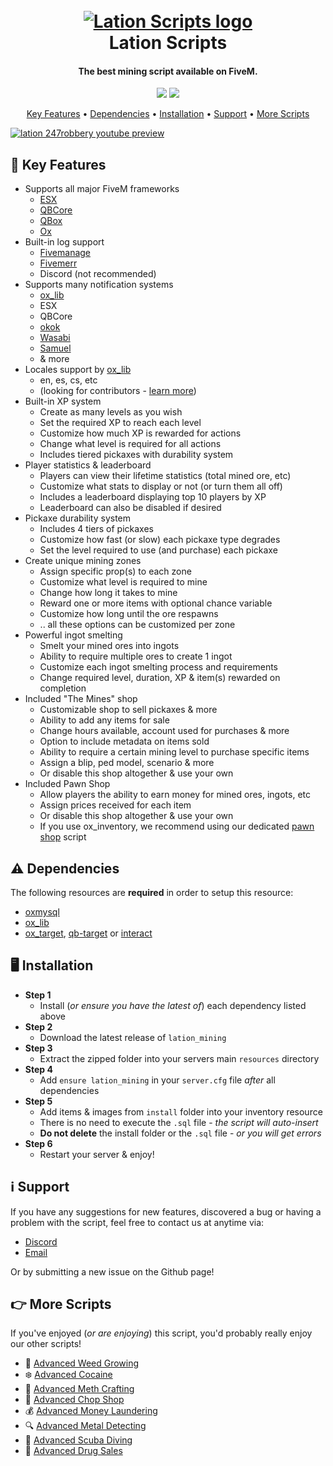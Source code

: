 <h1 align="center">
    <br>
    <a href="https://lationscripts.com?utm_source=github&utm_medium=free-script"><img src="https://img.lationscripts.com/icons/lation-scripts-logo.png" alt="Lation Scripts logo"><a>
    <br>
        Lation Scripts
    <br>
</h1>

<h4 align="center">The best mining script available on FiveM.</h4>

<p align="center">
    <img src="https://img.shields.io/github/stars/iamlation/lation_mining?logo=github">
    <img src="https://img.shields.io/github/downloads/iamlation/lation_mining/total?logo=github&style=social">
</p>

<p align="center">
    <a href="#key-features">Key Features</a> •
    <a href="#dependencies">Dependencies</a> •
    <a href="#installation">Installation</a> •
    <a href="#support">Support</a> •
    <a href="#more-scripts">More Scripts</a>
</p>

[![lation 247robbery youtube preview](https://img.lationscripts.com/other/lation-mining-thumbnail.jpg)](https://youtu.be/yy2uLH5mtcs)

## 🔑 Key Features

* Supports all major FiveM frameworks
  - [ESX](https://github.com/esx-framework)
  - [QBCore](https://github.com/qbcore-framework)
  - [QBox](https://github.com/Qbox-project)
  - [Ox](https://github.com/overextended)
* Built-in log support
  - [Fivemanage](https://fivemanage.com/?utm_source=github&utm_medium=lation)
  - [Fivemerr](https://fivemerr.com/?utm_source=github&utm_medium=lation)
  - Discord (not recommended)
* Supports many notification systems
  - [ox_lib](https://github.com/overextended/ox_lib)
  - ESX
  - QBCore
  - [okok](https://okok.tebex.io/package/4724993/?utm_source=github&utm_medium=lation)
  - [Wasabi](https://wasabiscripts.com/product/6215100/?utm_source=github&utm_medium=lation)
  - [Samuel](https://github.com/Samuels-Development/sd-notify)
  - & more
* Locales support by [ox_lib](https://github.com/overextended/ox_lib)
  - en, es, cs, etc
  - (looking for contributors - [learn more](https://github.com/IamLation/translations))
* Built-in XP system
  - Create as many levels as you wish
  - Set the required XP to reach each level
  - Customize how much XP is rewarded for actions
  - Change what level is required for all actions
  - Includes tiered pickaxes with durability system
* Player statistics & leaderboard
  - Players can view their lifetime statistics (total mined ore, etc)
  - Customize what stats to display or not (or turn them all off)
  - Includes a leaderboard displaying top 10 players by XP
  - Leaderboard can also be disabled if desired
* Pickaxe durability system
  - Includes 4 tiers of pickaxes
  - Customize how fast (or slow) each pickaxe type degrades
  - Set the level required to use (and purchase) each pickaxe
* Create unique mining zones
  - Assign specific prop(s) to each zone
  - Customize what level is required to mine
  - Change how long it takes to mine
  - Reward one or more items with optional chance variable
  - Customize how long until the ore respawns
  - .. all these options can be customized per zone
* Powerful ingot smelting
  - Smelt your mined ores into ingots
  - Ability to require multiple ores to create 1 ingot
  - Customize each ingot smelting process and requirements
  - Change required level, duration, XP & item(s) rewarded on completion
* Included "The Mines" shop
  - Customizable shop to sell pickaxes & more
  - Ability to add any items for sale
  - Change hours available, account used for purchases & more
  - Option to include metadata on items sold
  - Ability to require a certain mining level to purchase specific items
  - Assign a blip, ped model, scenario & more
  - Or disable this shop altogether & use your own
* Included Pawn Shop
  - Allow players the ability to earn money for mined ores, ingots, etc
  - Assign prices received for each item
  - Or disable this shop altogether & use your own
  - If you use ox_inventory, we recommend using our dedicated [pawn shop](https://github.com/IamLation/lation_pawnshop) script

## ⚠️ Dependencies
The following resources are **required** in order to setup this resource:
* [oxmysql](https://github.com/overextended/oxmysql/releases)
* [ox_lib](https://github.com/overextended/ox_lib/releases)
* [ox_target](https://github.com/overextended/ox_target/releases), [qb-target](https://github.com/qbcore-framework/qb-target) or [interact](https://github.com/darktrovx/interact)

## 🖥️ Installation

* **Step 1**
  - Install (*or ensure you have the latest of*) each dependency listed above
* **Step 2**
  - Download the latest release of ```lation_mining```
* **Step 3**
  - Extract the zipped folder into your servers main ```resources``` directory
* **Step 4**
  - Add ```ensure lation_mining``` in your ```server.cfg``` file *after* all dependencies
* **Step 5**
  - Add items & images from ```install``` folder into your inventory resource
  - There is no need to execute the ```.sql``` file - *the script will auto-insert*
  - **Do not delete** the install folder or the ```.sql``` file - *or you will get errors*
* **Step 6**
  - Restart your server & enjoy!

## ℹ️ Support

If you have any suggestions for new features, discovered a bug or having a problem with the script, feel free to contact us at anytime via:
* [Discord](https://discord.gg/9EbY4nM5uu)
* [Email](mailto:support@lationscripts.com)

Or by submitting a new issue on the Github page!

## 👉 More Scripts
If you've enjoyed (*or are enjoying*) this script, you'd probably really enjoy our other scripts! 

* 🌿 [Advanced Weed Growing](https://lationscripts.com/product/weed-growing?utm_source=github&utm_medium=free-script)
* ❄️ [Advanced Cocaine](https://lationscripts.com/product/coke-processing?utm_source=github&utm_medium=free-script)
* 💉 [Advanced Meth Crafting](https://lationscripts.com/product/meth-crafting?utm_source=github&utm_medium=free-script)
* 🔨 [Advanced Chop Shop](https://lationscripts.com/product/chop-shop?utm_source=github&utm_medium=free-script)
* 💰 [Advanced Money Laundering](https://lationscripts.com/product/money-wash?utm_source=github&utm_medium=free-script)
* 🔍 [Advanced Metal Detecting](https://lationscripts.com/product/metal-detecting?utm_source=github&utm_medium=free-script)
* 🤿 [Advanced Scuba Diving](https://lationscripts.com/product/scuba-diving?utm_source=github&utm_medium=free-script)
* 💊 [Advanced Drug Sales](https://lationscripts.com/product/drug-selling?utm_source=github&utm_medium=free-script)
